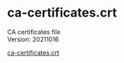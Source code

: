 # ca-certificates.crt
CA certificates file  
Version: 20211016

[ca-certificates.crt](ca-certificates.crt)